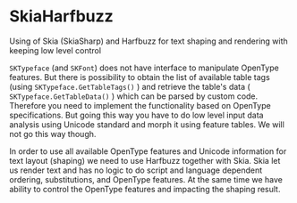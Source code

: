 # SkiaHarfbuzz
Using of Skia (SkiaSharp) and Harfbuzz for text shaping and rendering with keeping low level control

`SKTypeface` (and `SKFont`) does not have interface to manipulate OpenType features. But there is possibility to obtain the list of available table tags (using `SKTypeface.GetTableTags()` ) and retrieve the table's data ( `SKTypeface.GetTableData()` ) which can be parsed by custom code. Therefore you need to implement the functionality based on OpenType specifications. But going this way you have to do low level input data analysis using Unicode standard and morph it using feature tables. We will not go this way though. 

In order to use all available OpenType features and Unicode information for text layout (shaping) we need to use Harfbuzz together with Skia. Skia let us render text and has no logic to do script and language dependent ordering, substitutions, and OpenType features. At the same time we have ability to control the OpenType features and impacting the shaping result.
